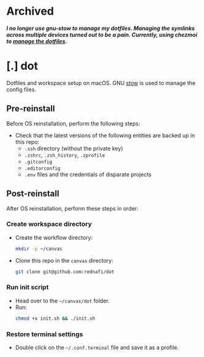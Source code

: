 # Archived

***I no longer use gnu-stow to manage my dotfiles. Managing the symlinks across multiple devices 
turned out to be a pain. Currently, using chezmoi to [manage the dotfiles].***


# [.] dot

Dotfiles and workspace setup on macOS. GNU [stow] is used to manage the config files.

## Pre-reinstall

Before OS reinstallation, perform the following steps:

* Check that the latest versions of the following entities are backed up in this repo:
    * `.ssh` directory (without the private key)
    * `.zshrc`, `.zsh_history`, `.zprofile`
    * `.gitconfig`
    * `.editorconfig`
    * `.env` files and the credentials of disparate projects

## Post-reinstall

After OS reinstallation, perform these steps in order:

### Create workspace directory

* Create the workflow directory:

    ```sh
    mkdir -p ~/canvas
    ```

* Clone this repo in the `canvas` directory:

    ```sh
    git clone git@github.com:rednafi/dot
    ```

### Run init script

* Head over to the `~/canvas/dot` folder.
* Run:
    ```sh
    chmod +x init.sh && ./init.sh
    ```

### Restore terminal settings

* Double click on the `~/.conf.terminal` file and save it as a profile.

[stow]: https://www.gnu.org/software/stow/
[manage the dotfiles]: https://github.com/rednafi/dotfiles
